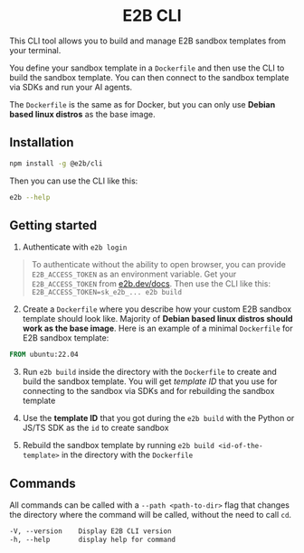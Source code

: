 <h1 align="center">
  E2B CLI
</h1>

This CLI tool allows you to build and manage E2B sandbox templates from your
terminal.

You define your sandbox template in a `Dockerfile` and then use the CLI to build
the sandbox template. You can then connect to the sandbox template via SDKs and
run your AI agents.

The `Dockerfile` is the same as for Docker, but you can only use **Debian based
linux distros** as the base image.

## Installation

```bash
npm install -g @e2b/cli
```

Then you can use the CLI like this:

```bash
e2b --help
```

## Getting started

1. Authenticate with `e2b login`

> To authenticate without the ability to open browser, you can provide
> `E2B_ACCESS_TOKEN` as an environment variable. Get your `E2B_ACCESS_TOKEN`
> from [e2b.dev/docs](https://e2b.dev/docs). Then use the CLI like this:
> `E2B_ACCESS_TOKEN=sk_e2b_... e2b build`

2. Create a `Dockerfile` where you describe how your custom E2B sandbox template
   should look like. Majority of **Debian based linux distros should work as the
   base image**. Here is an example of a minimal `Dockerfile` for E2B sandbox
   template:

```Dockerfile
FROM ubuntu:22.04
```

3. Run `e2b build` inside the directory with the `Dockerfile` to create and
   build the sandbox template. You will get *_template ID_* that you use for
   connecting to the sandbox via SDKs and for rebuilding the sandbox template

4. Use the **template ID** that you got during the `e2b build` with the Python
   or JS/TS SDK as the `id` to create sandbox

5. Rebuild the sandbox template by running `e2b build <id-of-the-template>` in
   the directory with the `Dockerfile`

## Commands

All commands can be called with a `--path <path-to-dir>` flag that changes the
directory where the command will be called, without the need to call `cd`.

```md
-V, --version    Display E2B CLI version
-h, --help       display help for command
```

